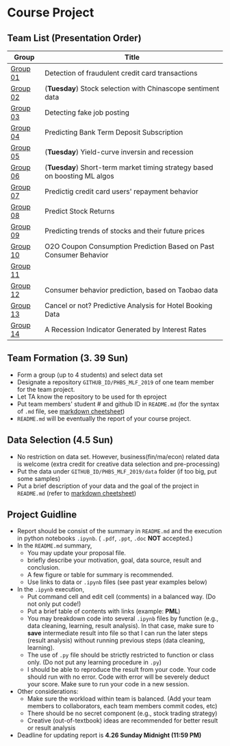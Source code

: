 # Course Project


## Team List (Presentation Order)

Group | Title | 
--- | ---
[Group 01](https://github.com/npuchenbowen/MLF_Project) | Detection of fraudulent credit card transactions
[Group 02](https://github.com/SnakeWayne/PHBS_MLF_2019) | (__Tuesday__) Stock selection with Chinascope sentiment data
[Group 03](https://github.com/Linyi-Wei/2020WeiLinyi) | Detecting fake job posting
[Group 04](https://github.com/Johnxinlei/PHBS_MLF_Project) | Predicting Bank Term Deposit Subscription
[Group 05](https://github.com/knowsnothing753/PHBS_MLF_2019) | (__Tuesday__) Yield-curve inversin and recession
[Group 06](https://github.com/eiahb3838ya/PHBS_ML_for_quant_project) | (__Tuesday__) Short-term market timing strategy based on boosting ML algos
[Group 07](https://github.com/dengkeya/PHBS_MLF_2019) | Predictig credit card users' repayment behavior
[Group 08](https://github.com/Mingkai-Zhuang/PHBS_MLF_2019) | Predict Stock Returns
[Group 09](https://github.com/ZhangPeidong-Mack/PHBS_MLF_2019) | Predicting trends of stocks and their future prices
[Group 10](https://github.com/YijiaZhang1996/PHBS_MLF_2019/tree/master/GroupProject) | O2O Coupon Consumption Prediction Based on Past Consumer Behavior
[Group 11](https://github.com/caoxiaolong0521/PHBS_MLF_2019_Project) | 
[Group 12](https://github.com/Parametric3/PHBS_MLF_2019) | Consumer behavior prediction, based on Taobao data
[Group 13](https://github.com/oyrx/PHBS_MLF_2019_Project) | Cancel or not? Predictive Analysis for Hotel Booking Data
[Group 14](https://github.com/YanrongWu/YanrongWu-PHBS_MLF_2019/tree/master/Final%20Group%20Project) | A Recession Indicator Generated by Interest Rates


## Team Formation (__3. 39 Sun__)
* Form a group (up to 4 students) and select data set
* Designate a repository `GITHUB_ID/PHBS_MLF_2019` of one team member for the team project.
* Let TA know the repository to be used for th eproject
* Put team members' student # and github ID in `README.md` (for the syntax of `.md` file, see [markdown cheetsheet](https://guides.github.com/features/mastering-markdown/)) 
* `README.md` will be eventually the report of your course project.

## Data Selection (__4.5 Sun__)
* No restriction on data set. However, business(fin/ma/econ) related data is welcome (extra credit for creative data selection and pre-processing)
* Put the data under `GITHUB_ID/PHBS_MLF_2019/data` folder (if too big, put some samples)
* Put a brief description of your data and the goal of the project in `README.md` (refer to [markdown cheetsheet](https://guides.github.com/features/mastering-markdown/))

## Project Guidline
* Report should be consist of the summary in `README.md` and the execution in python notebooks `.ipynb`.  ( `.pdf`, `.ppt`, `.doc` __NOT__ accepted.)
* In the `README.md` summary, 
  * You may update your proposal file.
  * briefly describe your motivation, goal, data source, result and conclusion.
  * A few figure or table for summary is recommended.
  * Use links to data or `.ipynb` files (see past year examples below)
* In the `.ipynb` execution, 
  * Put command cell and edit cell (comments) in a balanced way. (Do not only put code!)
  * Put a brief table of contents with links (example: __PML__)
  * You may breakdown code into several `.ipynb` files by function (e.g., data cleaning, learning, result analysis). In that case, make sure to __save__ intermediate result into file so that I can run the later steps (result analysis) without running previous steps (data cleaning, learning).
  * The use of `.py` file should be strictly restricted to function or class only. (Do not put any learning procedure in `.py`)
  * I should be able to reproduce the result from your code. Your code should run with no error. Code with error will be severely deduct your score. Make sure to run your code in a new session.
* Other considerations:
  * Make sure the workload within team is balanced. (Add your team members to collaborators, each team members commit codes, etc)
  * There should be no secret component (e.g., stock trading strategy)
  * Creative (out-of-textbook) ideas are recommended for better result or result analysis
* Deadline for updating report is __4.26 Sunday Midnight (11:59 PM)__

